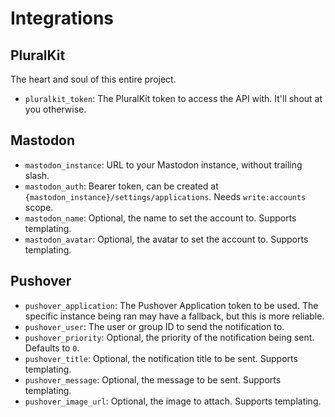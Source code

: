 # Integrations

## PluralKit

The heart and soul of this entire project.

- `pluralkit_token`: The PluralKit token to access the API with. It'll shout at you otherwise.

## Mastodon

- `mastodon_instance`: URL to your Mastodon instance, without trailing slash.
- `mastodon_auth`: Bearer token, can be created at `{mastodon_instance}/settings/applications`. Needs `write:accounts` scope.
- `mastodon_name`: Optional, the name to set the account to. Supports templating.
- `mastodon_avatar`: Optional, the avatar to set the account to. Supports templating.

## Pushover

- `pushover_application`: The Pushover Application token to be used. The specific instance being ran may have a fallback, but this is more reliable.
- `pushover_user`: The user or group ID to send the notification to.
- `pushover_priority`: Optional, the priority of the notification being sent. Defaults to `0`.
- `pushover_title`: Optional, the notification title to be sent. Supports templating.
- `pushover_message`: Optional, the message to be sent. Supports templating.
- `pushover_image_url`: Optional, the image to attach. Supports templating.
